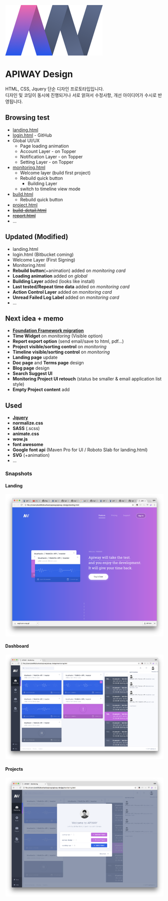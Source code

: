 ![logo](https://github.com/ApiWay/apiway-design/blob/master/img/logo.png)

# APIWAY Design
HTML, CSS, Jquery 단순 디자인 프로토타입입니다.  
디자인 및 코딩이 동시에 진행되거나 서로 얽혀서 수정사항, 개선 아이디어가 수시로 반영됩니다.



## Browsing test

- [landing.html](landing.html)
- [login.html](login.html) - GitHub
- Global UI/UX
  - Page loading animation
  - Account Layer - on Topper
  - Notification Layer - on Topper
  - Setting Layer - on Topper
- [monitoring.html](monitoring.html)
  - Welcome layer (build first project)
  - Rebuild quick button
    - Building Layer
  - switch to timeline view mode
- [build.html](build.html)
  - Rebuild quick button
- [project.html](project.html)
- ~~[build-detail.html](build-detail.html)~~
- [~~report.html~~](report.html)
- ...




## Updated (Modified)

- landing.html
- login.html (Bitbucket coming)
- Welcome Layer (First Signing)
- Monitoring.html
- **Rebuild button**(+animation) added on *monitoring card*
- **Loading animation** added on *global*
- **Building Layer** added (looks like install)
- **Last tested/Repeat time data** added on *monitoring card*
- **Action Control Layer** added on *monitoring card*
- **Unread Failed Log Label** added on *monitoring card*
- ...




## Next idea + memo

- [**<u>Foundation Framework migration</u>**](https://foundation.zurb.com/)
- **Time Widget** on *monitoring* (Visible option)
- **Report export option** (send email/save to html, pdf...)
- **Project visible/sorting control** on *monitoring*
- **Timeline visible/sorting control** on *monitoring*
- **Landing page** update
- **Doc page** and **Terms page** design
- **Blog page** design
- **Search Suggest UI**
- **Monitoring Project UI retouch**
  (status be smaller & email application list style)
- **Empty Project content** add




## Used

- [**Jquery**](https://jquery.com/)
- **normalize.css**
- **SASS** (.scss)
- **animate.css**
- **wow.js**
- **font awesome**
- **Google font api** (Maven Pro for UI / Roboto Slab for landing.html)
- **SVG** (+animation)
- ...

### Snapshots
#### Landing
![landing](https://github.com/ApiWay/apiway-design/blob/master/docs/img/landing.png)
#### Dashboard
![dashboard](https://github.com/ApiWay/apiway-design/blob/master/docs/img/dashboard.png)
#### Projects
![projects](https://github.com/ApiWay/apiway-design/blob/master/docs/img/projects.png)
